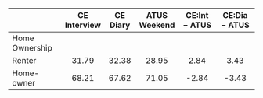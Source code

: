
|                      | CE<br>Interview |  CE<br>Diary | ATUS<br>Weekend | CE:Int &minus; ATUS | CE:Dia &minus; ATUS |
| -------------------- | :----------: | :----------: | :----------: | :----------: | :----------: |
| Home Ownership       |              |              |              |              |              |
| Renter               |        31.79 |        32.38 |        28.95 |         2.84 |         3.43 |
| Home-owner           |        68.21 |        67.62 |        71.05 |        -2.84 |        -3.43 |


